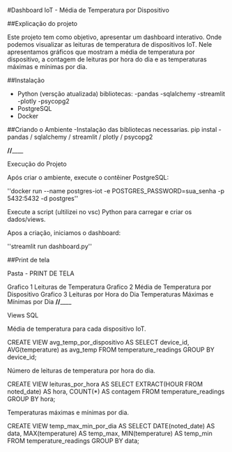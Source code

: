 #Dashboard IoT - Média de Temperatura por Dispositivo

##Explicação do projeto

Este projeto tem como objetivo, apresentar um dashboard interativo.
Onde podemos visualizar as leituras de temperatura de dispositivos IoT. 
Nele apresentamos gráficos que mostram a média de temperatura por dispositivo, 
a contagem de leituras por hora do dia e as temperaturas máximas e mínimas por dia.


##Instalação
- Python (versção atualizada)
bibliotecas:
	-pandas
	-sqlalchemy
	-streamlit
	-plotly 
	-psycopg2
- PostgreSQL
- Docker

##Criando o Ambiente
-Instalação das bibliotecas necessarias.
pip instal - pandas / sqlalchemy / streamlit / plotly / psycopg2

______________________________//__________________________________

Execução do Projeto

Após criar o ambiente,
execute o contêiner PostgreSQL:

''docker run --name postgres-iot -e POSTGRES_PASSWORD=sua_senha -p 5432:5432 -d postgres''

Execute a script (ultilizei no vsc) Python para carregar e criar os dados/views.

Apos a criação, iniciamos o dashboard:

''streamlit run dashboard.py''

##Print de tela

Pasta - PRINT DE TELA

Grafico 1
Leituras de Temperatura
Grafico 2
Média de Temperatura por Dispositivo
Grafico 3
Leituras por Hora do Dia
Temperaturas Máximas e Mínimas por Dia
______________________________//__________________________________

Views SQL

Média de temperatura para cada dispositivo IoT.

CREATE VIEW avg_temp_por_dispositivo AS
SELECT device_id, AVG(temperature) as avg_temp
FROM temperature_readings
GROUP BY device_id;

Número de leituras de temperatura por hora do dia.

CREATE VIEW leituras_por_hora AS
SELECT EXTRACT(HOUR FROM noted_date) AS hora, COUNT(*) AS contagem
FROM temperature_readings
GROUP BY hora;

Temperaturas máximas e mínimas por dia.

CREATE VIEW temp_max_min_por_dia AS
SELECT DATE(noted_date) AS data, MAX(temperature) AS temp_max, MIN(temperature) AS temp_min
FROM temperature_readings
GROUP BY data;
